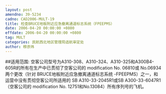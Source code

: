 ```yaml
---
layout: post
amendno: 39-5234
cadno: CAD2006-MULT-19
title: 检查BRUCE地板附近应急撤离通道标志系统（FPEEPMS）
date: 2006-04-20 00:00:00 +0800
effdate: 2006-04-20 00:00:00 +0800
tag: MULT
categories: 民航西北地区管理局适航审定处
author: 穆彦炜
---
```


##适用范围:
空客公司型号为A310-308、A310-324、A310-325和A300B4-605R的所有在生产中已贯彻了空客公司的 modification No. 06810或 No.06934两个更改（针对 BRUCE地板附近应急撤离通道标志系统 -FPEEPMS）之一，和运营中没有贯彻空客公司所适用的 SB A310-33-2045R1或SB A300-33-6047R1（空客公司的 modification No. 12751和No.13084）所有序列号的飞机。

